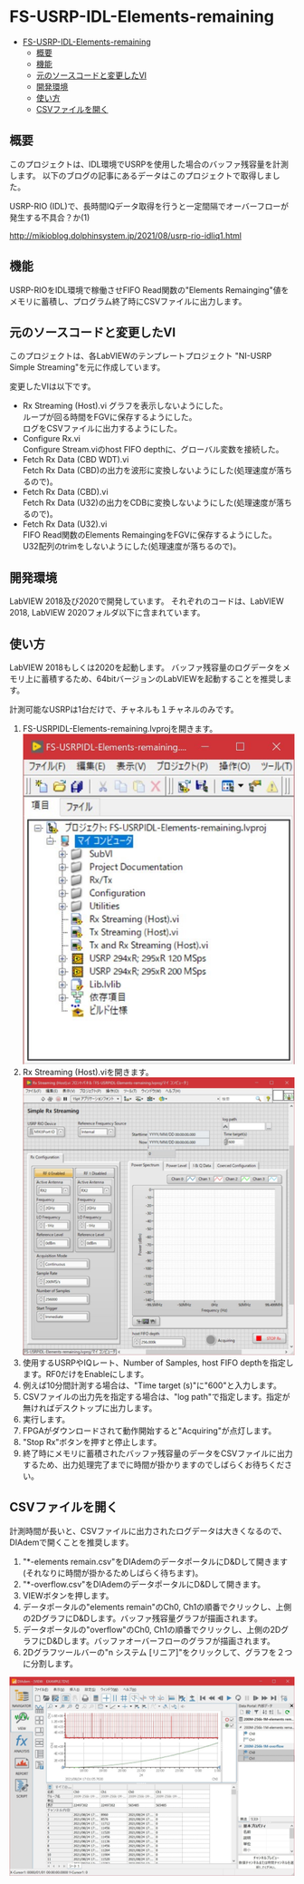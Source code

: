 # FS-USRP-IDL-Elements-remaining

- [FS-USRP-IDL-Elements-remaining](#fs-usrp-idl-elements-remaining)
  - [概要](#概要)
  - [機能](#機能)
  - [元のソースコードと変更したVI](#元のソースコードと変更したvi)
  - [開発環境](#開発環境)
  - [使い方](#使い方)
  - [CSVファイルを開く](#csvファイルを開く)

## 概要
このプロジェクトは、IDL環境でUSRPを使用した場合のバッファ残容量を計測します。
以下のブログの記事にあるデータはこのプロジェクトで取得しました。

USRP-RIO (IDL)で、長時間IQデータ取得を行うと一定間隔でオーバーフローが発生する不具合？か(1)  
  
http://mikioblog.dolphinsystem.jp/2021/08/usrp-rio-idliq1.html

## 機能
USRP-RIOをIDL環境で稼働させFIFO Read関数の"Elements Remainging"値をメモリに蓄積し、プログラム終了時にCSVファイルに出力します。

## 元のソースコードと変更したVI
このプロジェクトは、各LabVIEWのテンプレートプロジェクト "NI-USRP Simple Streaming"を元に作成しています。

変更したVIは以下です。

- Rx Streaming (Host).vi
グラフを表示しないようにした。  
ループが回る時間をFGVに保存するようにした。  
ログをCSVファイルに出力するようにした。
- Configure Rx.vi  
Configure Stream.viのhost FIFO depthに、グローバル変数を接続した。
- Fetch Rx Data (CBD WDT).vi  
Fetch Rx Data (CBD)の出力を波形に変換しないようにした(処理速度が落ちるので)。
- Fetch Rx Data (CBD).vi  
Fetch Rx Data (U32)の出力をCDBに変換しないようにした(処理速度が落ちるので)。
- Fetch Rx Data (U32).vi  
FIFO Read関数のElements RemaingingをFGVに保存するようにした。  
U32配列のtrimをしないようにした(処理速度が落ちるので)。

## 開発環境
LabVIEW 2018及び2020で開発しています。
それぞれのコードは、LabVIEW 2018, LabVIEW 2020フォルダ以下に含まれています。

## 使い方
LabVIEW 2018もしくは2020を起動します。
バッファ残容量のログデータをメモリ上に蓄積するため、64bitバージョンのLabVIEWを起動することを推奨します。


計測可能なUSRPは1台だけで、チャネルも１チャネルのみです。

1. FS-USRPIDL-Elements-remaining.lvprojを開きます。  
![プロジェクト](https://github.com/mikiofuku/FS-USRPIDL-Elements-remaining/blob/docimages/docimage/01.jpg)
3. Rx Streaming (Host).viを開きます。
![VI](https://github.com/mikiofuku/FS-USRPIDL-Elements-remaining/blob/docimages/docimage/02.jpg)
5. 使用するUSRPやIQレート、Number of Samples, host FIFO depthを指定します。RF0だけをEnableにします。
6. 例えば10分間計測する場合は、"Time target (s)"に"600"と入力します。
7. CSVファイルの出力先を指定する場合は、"log path"で指定します。指定が無ければデスクトップに出力します。
8. 実行します。
9. FPGAがダウンロードされて動作開始すると"Acquiring"が点灯します。
10. "Stop Rx"ボタンを押すと停止します。
11. 終了時にメモリに蓄積されたバッファ残容量のデータをCSVファイルに出力するため、出力処理完了までに時間が掛かりますのでしばらくお待ちください。

## CSVファイルを開く
計測時間が長いと、CSVファイルに出力されたログデータは大きくなるので、DIAdemで開くことを推奨します。

1. "*-elements remain.csv"をDIAdemのデータポータルにD&Dして開きます(それなりに時間が掛かるためしばらく待ちます)。
2. "*-overflow.csv"をDIAdemのデータポータルにD&Dして開きます。
3. VIEWボタンを押します。
4. データポータルの"elements remain"のCh0, Ch1の順番でクリックし、上側の2DグラフにD&Dします。バッファ残容量グラフが描画されます。
5. データポータルの"overflow"のCh0, Ch1の順番でクリックし、上側の2DグラフにD&Dします。バッファオーバーフローのグラフが描画されます。
6. 2Dグラフツールバーの"n システム [リニア]"をクリックして、グラフを２つに分割します。

![DIAdem](https://github.com/mikiofuku/FS-USRPIDL-Elements-remaining/blob/docimages/docimage/03.jpg)
